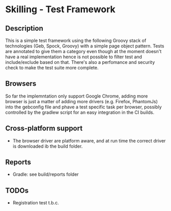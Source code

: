 # Skilling - Test Framework

## Description
This is a simple test framework using the following Groovy stack of technologies (Geb, Spock, Groovy) with a simple page object pattern.
Tests are annotated to give them a category even though at the moment doesn't have a real implementation hence is not possible to filter test and include/exclude based on that.
There's also a perfomance and security check to make the test suite more complete.

## Browsers
So far the implemntation only support Google Chrome, adding more browser is just a matter of adding more drivers (e.g. Firefox, PhantomJs) into the gebconfig file and phave a test specific task per browser, possibly controlled by the gradlew script for an easy integration in the CI builds.

## Cross-platform support
* The browser driver are platform aware, and at run time the correct driver is downloaded ib the build folder.
 
## Reports
* Gradle: see build/reports folder

## TODOs
* Registration test t.b.c.



